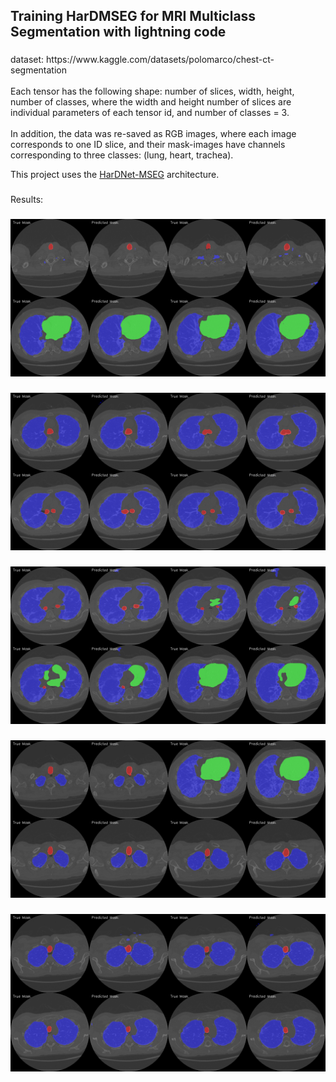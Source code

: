<h2 align="left">Training HarDMSEG for MRI Multiclass Segmentation with lightning code</h2>

###

<p align="left">dataset: https://www.kaggle.com/datasets/polomarco/chest-ct-segmentation                <br>                                                      <br>Each tensor has the following shape: number of slices, width, height, number of classes, where the width and height number of slices are individual parameters of each tensor id, and number of classes = 3.<br><br>In addition, the data was re-saved as RGB images, where each image corresponds to one ID slice, and their mask-images have channels corresponding to three classes: (lung, heart, trachea).</p>

This project uses the [HarDNet-MSEG](https://arxiv.org/abs/2101.07172) architecture.
###

<p align="left">Results:</p>

###

<div align="center">
  <img src="./results/combined_0.png"  />
</div>

###

<div align="center">
  <img src="./results/combined_1.png"  />
</div>

###

<div align="center">
  <img src="./results/combined_2.png"  />
</div>

###

<div align="center">
  <img src="./results/combined_3.png"  />
</div>

###

<div align="center">
  <img src="./results/combined_4.png"  />
</div>

###
